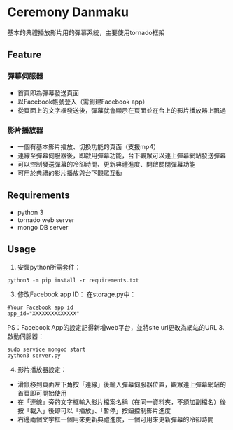 # Ceremony Danmaku
基本的典禮播放影片用的彈幕系統，主要使用tornado框架

## Feature
### 彈幕伺服器
* 首頁即為彈幕發送頁面
* 以Facebook帳號登入（需創建Facebook app）
* 從頁面上的文字框發送後，彈幕就會顯示在頁面並在台上的影片播放器上飄過

### 影片播放器
* 一個有基本影片播放、切換功能的頁面（支援mp4）
* 連線至彈幕伺服器後，即啟用彈幕功能，台下觀眾可以連上彈幕網站發送彈幕
* 可以控制發送彈幕的冷卻時間、更新典禮進度、開啟關閉彈幕功能
* 可用於典禮的影片播放與台下觀眾互動

## Requirements
* python 3
* tornado web server
* mongo DB server

## Usage
1. 安裝python所需套件：
```
python3 -m pip install -r requirements.txt
```
3. 修改Facebook app ID：
在storage.py中：
```python3
#Your Facebook app id
app_id="XXXXXXXXXXXXXX"
```
PS：Facebook App的設定記得新增web平台，並將site url更改為網站的URL
3. 啟動伺服器：
```
sudo service mongod start
python3 server.py
```
4. 影片播放器設定：
* 滑鼠移到頁面左下角按「連線」後輸入彈幕伺服器位置，觀眾連上彈幕網站的首頁即可開始使用
* 在「連線」旁的文字框輸入影片檔案名稱（在同一資料夾，不須加副檔名）後按「載入」後即可以「播放」、「暫停」按鈕控制影片進度
* 右邊兩個文字框一個用來更新典禮進度，一個可用來更新彈幕的冷卻時間
